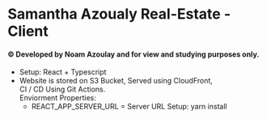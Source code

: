 # Samantha Azoualy Real-Estate - Client
#### ©️ Developed by Noam Azoulay and for view and studying purposes only.</br>
* Setup: React + Typescript </br>
* Website is stored on S3 Bucket, Served using CloudFront, </br>
CI / CD Using Git Actions.</br>
Enviorment Properties:</br>
  * REACT_APP_SERVER_URL = Server URL
 Setup: yarn install
